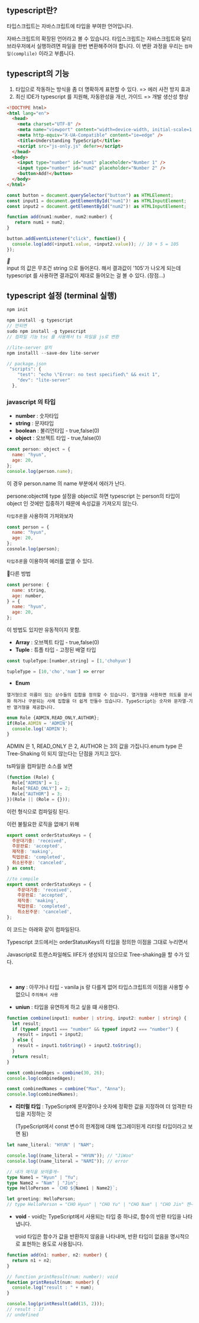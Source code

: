 ## typescript란?

타입스크립트는 자바스크립트에 타입을 부여한 언어입니다.

자바스크립트의 확장된 언어라고 볼 수 있습니다. 타입스크립트는 자바스크립트와 달리 브라우저에서 실행하려면 파일을 한번 변환해주어야 합니다. 이 변환 과정을 우리는 `컴파일(complile)` 이라고 부릅니다.

## typescript의 기능

1. 타입으로 작동하는 방식을 좀 더 명확하게 표현할 수 있다. => 에러 사전 방지 효과
2. 최신 IDE가 typescript 를 지원해, 자동완성을 개선, 가이드 => 개발 생산성 향상

```html
<!DOCTYPE html>
<html lang="en">
  <head>
    <meta charset="UTF-8" />
    <meta name="viewport" content="width=device-width, initial-scale=1.0" />
    <meta http-equiv="X-UA-Compatible" content="ie=edge" />
    <title>Understanding TypeScript</title>
    <script src="js-only.js" defer></script>
  </head>
  <body>
    <input type="number" id="num1" placeholder="Number 1" />
    <input type="number" id="num2" placeholder="Number 2" />
    <button>Add!</button>
  </body>
</html>
```

```javascript
const button = document.querySelector("button") as HTMLElement;
const input1 = document.getElementById("num1")! as HTMLInputElement;
const input2 = document.getElementById("num2")! as HTMLInputElement;

function add(num1:number, num2:number) {
   return num1 + num2;
}

button.addEventListener("click", function() {
  console.log(add(+input1.value, +input2.value)); // 10 + 5 = 105
});
```

_📌_  
input 의 값은 무조건 string 으로 들어온다. 해서 결과값이 '105'가 나오게 되는데
typescript 를 사용하면 결과값이 제대로 들어오는 걸 볼 수 있다. (장점...)

## typescript 설정 (terminal 실행)

```javascript
npm init

npm install -g typescript
// 안되면
sudo npm install -g typescript
// 컴파일 기능 tsc 를 사용해서 ts 파일을 js로 변환

//lite-server 설치
npm installl --save-dev lite-server

// package.json
 "scripts": {
    "test": "echo \"Error: no test specified\" && exit 1",
    "dev": "lite-server"
  },
```

### javascript 의 타입

- **number** : 숫자타입
- **string** : 문자타입
- **boolean** : 불리언타입 - true,false(0)
- **object** : 오브젝트 타입 - true,false(0)

```javascript
const person: object = {
  name: "hyun",
  age: 20,
};
console.log(person.name);
```

이 경우 person.name 의 name 부분에서 에러가 난다.

persone:object에 type 설정을 object로 하면 typescript 는 person의 타입이 object 인 것에만 집중하기 때문에
속성값을 가져오지 않는다.

`타입추론`을 사용하여 가져와보자

```javascript
const person = {
  name: "hyun",
  age: 20,
};
cosnole.log(person);
```

`타입추론`을 이용하여 에러를 없앨 수 있다.

📍다른 방법

```javascript
const persone: {
  name: string,
  age: number,
} = {
  name: "hyun",
  age: 20,
};
```

이 방법도 있지만 유동적이지 못함.

- **Array** : 오브젝트 타입 - true,false(0)
- **Tuple** : 튜플 타입 - 고정된 배열 타입

```javascript
const tupleType:[number,string] = [1,'chohyun']

tupleType = [10,'cho','nam'] => error
```

- **Enum**

`열거형으로 이름이 있는 상수들의 집합을 정의할 수 있습니다. 열거형을 사용하면 의도를 문서화 하거나 구분되는 사례 집합을 더 쉽게 만들수 있습니다. TypeScript는 숫자와 문자열-기반 열거형을 제공합니다.`

```javascript
enum Role {ADMIN,READ_ONLY,AUTHOR};
if(Role.ADMIN = 'ADMIN'){
  console.log('ADMIN');
}
```

ADMIN 은 1, READ_ONLY 은 2, AUTHOR 는 3의 값을 가집니다.enum type 은 Tree-Shaking 이 되지 않는다는 단점을 가지고 있다.

ts파일을 컴파일한 소스를 보면

```javascript
(function (Role) {
  Role["ADMIN"] = 1;
  Role["READ_ONLY"] = 2;
  Role["AUTHOR"] = 3;
})(Role || (Role = {}));
```

이런 형식으로 컴파일링 된다.

이런 불필요한 로직을 없애기 위해

```javascript
export const orderStatusKeys = {
  주문대기중: 'received',
  주문완료: 'accepted',
  제작중: 'making',
  픽업완료: 'completed',
  취소된주문: 'canceled',
} as const;

//to compile
export const orderStatusKeys = {
    주문대기중: 'received',
    주문완료: 'accepted',
    제작중: 'making',
    픽업완료: 'completed',
    취소된주문: 'canceled',
};
```

이 코드는 아래와 같이 컴파일된다.

Typescript 코드에서는 orderStatusKeys의 타입을 정의한 이점을 그대로 누리면서

Javascript로 트랜스파일해도 IIFE가 생성되지 않으므로 Tree-shaking을 할 수가 있다.<br/><br/><br/>

- **any** : 아무거나 타입 - vanila js 랑 다를게 없어 타입스크립트의 이점을 사용할 수 없으니 `주의해서 사용`

- **uniun** : 타입을 유연하게 하고 싶을 떄 사용한다.

```typescript
function combine(input1: number | string, input2: number | string) {
  let result;
  if (typeof input1 === "number" && typeof input2 === "number") {
    result = input1 + input2;
  } else {
    result = input1.toString() + input2.toString();
  }
  return result;
}

const combinedAges = combine(30, 26);
console.log(combinedAges);

const combinedNames = combine("Max", "Anna");
console.log(combinedNames);
```

- **리터럴 타입** : TypeScript에 문자열이나 숫자에 정확한 값을 지정하여 더 엄격한 타입을 지정하는 것

  (TypeScript에서 const 변수의 한계점에 대해 업그레이된게 리터럴 타입이라고 보면 됨)

```typescript
let name_literal: "HYUN" | "NAM";

console.log((name_literal = "HYUN")); // "JiWoo"
console.log((name_literal = "NAMI")); // error

// 내가 매직을 보여줄게~
type Name1 = "Hyun" | "Yu";
type Name2 = "Nam" | "Jin";
type HelloPerson = `CHO ${Name1 | Name2}`;

let greeting: HelloPerson;
// type HelloPerson = "CHO Hyun" | "CHO Yu" | "CHO Nam" | "CHO Jin" 쨘~✨
```

- **void** - void는 TypeScript에서 사용되는 타입 중 하나로, 함수의 반환 타입을 나타냅니다.

  void 타입은 함수가 값을 반환하지 않음을 나타내며, 반환 타입이 없음을 명시적으로 표현하는 용도로 사용됩니다.

```typescript
function add(n1: number, n2: number) {
  return n1 + n2;
}

// function printResult(num: number): void
function printResult(num: number) {
  console.log("result : " + num);
}

console.log(printResult(add(15, 2)));
// result : 17
// undefined
```

##
